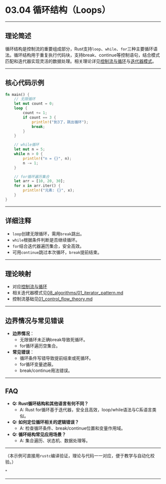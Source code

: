 ﻿# 03.04 循环结构（Loops）

---

## 理论简述

循环结构是控制流的重要组成部分，Rust支持`loop`、`while`、`for`三种主要循环语法。循环结构用于重复执行代码块，支持break、continue等控制语句，结合模式匹配和迭代器实现灵活的数据处理。相关理论详见[控制流与循环](../../03_control_flow/04_loops.md)与[迭代器模式](../../08_algorithms/01_iterator_pattern.md)。

---

## 核心代码示例

```rust
fn main() {
    // 无限循环
    let mut count = 0;
    loop {
        count += 1;
        if count == 3 {
            println!("到3了，跳出循环");
            break;
        }
    }

    // while循环
    let mut n = 5;
    while n > 0 {
        println!("n = {}", n);
        n -= 1;
    }

    // for循环遍历集合
    let arr = [10, 20, 30];
    for x in arr.iter() {
        println!("元素: {}", x);
    }
}
```

---

## 详细注释

- `loop`创建无限循环，需用`break`跳出。
- `while`根据条件判断是否继续循环。
- `for`结合迭代器遍历集合，安全高效。
- 可用`continue`跳过本次循环，`break`提前结束。

---

## 理论映射

- 对应[控制流与循环](../../03_control_flow/04_loops.md)
- 相关迭代器模式见[08_algorithms/01_iterator_pattern.md](../../08_algorithms/01_iterator_pattern.md)
- 控制流基础见[01_control_flow_theory.md](../../03_control_flow/01_control_flow_theory.md)

---

## 边界情况与常见错误

- **边界情况**：
  - 无限循环未正确break导致死循环。
  - for循环遍历空集合。
- **常见错误**：
  - 循环条件写错导致提前结束或死循环。
  - for循环变量遮蔽。
  - break/continue用法错误。

---

## FAQ

- **Q: Rust循环结构和其他语言有何不同？**
  - A: Rust for循环基于迭代器，安全且高效，loop/while语法与C系语言类似。
- **Q: 如何定位循环相关的逻辑错误？**
  - A: 检查循环条件、break/continue位置和变量作用域。
- **Q: 循环结构常见应用场景？**
  - A: 集合遍历、状态机、数据处理等。

---

（本示例可直接用`rustc`编译验证，理论与代码一一对应，便于教学与自动化校验。）

"

---
